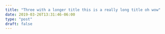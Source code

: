 ```yaml
---
title: "Three with a longer title this is a really long title oh wow"
date: 2019-03-26T13:31:46-06:00
type: "post"
draft: false
---
```


